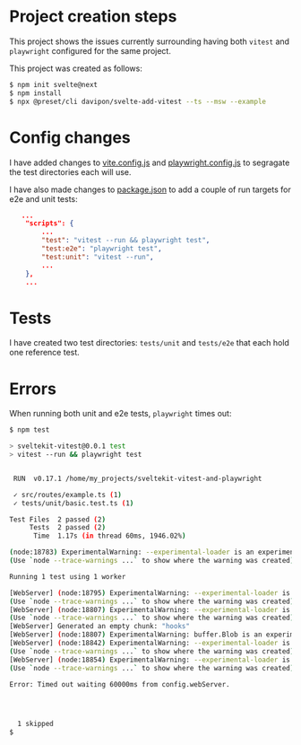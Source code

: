 # Project creation steps

This project shows the issues currently surrounding having both `vitest` and `playwright` configured for the same project.

This project was created as follows:

```bash
$ npm init svelte@next
$ npm install
$ npx @preset/cli davipon/svelte-add-vitest --ts --msw --example
```

# Config changes
I have added changes to [vite.config.js](vite.config.js) and [playwright.config.js](playwright.config.ts) to segragate the test directories each will use. 

I have also made changes to [package.json](package.json) to add a couple of run targets for e2e and unit tests:

```json
   ...
	"scripts": {
        ...
		"test": "vitest --run && playwright test",
		"test:e2e": "playwright test",
		"test:unit": "vitest --run",
        ...
	},
    ...
```

# Tests
I have created two test directories: `tests/unit` and `tests/e2e` that each hold one reference test. 

# Errors
When running both unit and e2e tests, `playwright` times out:

```bash
$ npm test

> sveltekit-vitest@0.0.1 test
> vitest --run && playwright test


 RUN  v0.17.1 /home/my_projects/sveltekit-vitest-and-playwright

 ✓ src/routes/example.ts (1)
 ✓ tests/unit/basic.test.ts (1)

Test Files  2 passed (2)
     Tests  2 passed (2)
      Time  1.17s (in thread 60ms, 1946.02%)

(node:18783) ExperimentalWarning: --experimental-loader is an experimental feature. This feature could change at any time
(Use `node --trace-warnings ...` to show where the warning was created)

Running 1 test using 1 worker

[WebServer] (node:18795) ExperimentalWarning: --experimental-loader is an experimental feature. This feature could change at any time
(Use `node --trace-warnings ...` to show where the warning was created)
[WebServer] (node:18807) ExperimentalWarning: --experimental-loader is an experimental feature. This feature could change at any time
(Use `node --trace-warnings ...` to show where the warning was created)
[WebServer] Generated an empty chunk: "hooks"
[WebServer] (node:18807) ExperimentalWarning: buffer.Blob is an experimental feature. This feature could change at any time
[WebServer] (node:18842) ExperimentalWarning: --experimental-loader is an experimental feature. This feature could change at any time
(Use `node --trace-warnings ...` to show where the warning was created)
[WebServer] (node:18854) ExperimentalWarning: --experimental-loader is an experimental feature. This feature could change at any time
(Use `node --trace-warnings ...` to show where the warning was created)

Error: Timed out waiting 60000ms from config.webServer.




  1 skipped
$
```